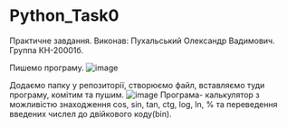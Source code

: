 # Python_Task0
Практичне завдання.
Виконав: Пухальський Олександр Вадимович.
Группа КН-20001б.

Пишемо програму.
![image](https://user-images.githubusercontent.com/75033218/122810133-a8febb00-d2d7-11eb-9b45-04786f0baf69.png)

Додаємо папку у репозиторії, створюємо файл, вставляємо туди програму, комітим та пушим.
![image](https://user-images.githubusercontent.com/75033218/122810047-8c628300-d2d7-11eb-9756-57712c18e0a5.png)
Програма- калькулятор з можливістю знаходження cos, sin, tan, ctg, log, ln, % та переведення введених числел до двійкового
коду(bin).
